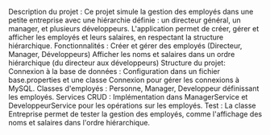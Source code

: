Description du projet :
Ce projet simule la gestion des employés dans une petite entreprise avec une hiérarchie définie : un directeur général, un manager, et plusieurs développeurs. 
L'application permet de créer, gérer et afficher les employés et leurs salaires, en respectant la structure hiérarchique.
Fonctionnalités :
Créer et gérer des employés (Directeur, Manager, Développeurs)
Afficher les noms et salaires dans un ordre hiérarchique (du directeur aux développeurs)
Structure du projet:
Connexion à la base de données : Configuration dans un fichier base.properties et une classe Connexion pour gérer les connexions à MySQL.
Classes d'employés : Personne, Manager, Developpeur définissant les employés.
Services CRUD : Implémentation dans ManagerService et DeveloppeurService pour les opérations sur les employés.
Test : La classe Entreprise permet de tester la gestion des employés, comme l'affichage des noms et salaires dans l'ordre hiérarchique.
